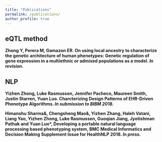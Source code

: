 ```yaml
---
title: "Publications"
permalink: /publications/
author_profile: true
---
```


## eQTL method

<b>Zhong Y<b/>, Perera M, Gamazon ER. On using local ancestry to characterize the genetic architecture of human phenotypes: Genetic regulation of gene expression in a multiethnic or admixed populations as a model.  <i>In revision.</i>


## NLP

<b>Yizhen Zhong<b/>, Luke Rasmussen, Jennifer Pacheco, Maureen Smith, Justin Starren, Yuan Luo. Charcterizing Design Patterns of EHR-Driven Phenotype Algorithms.  <i>In submission to BIBM 2018.</i>

Himanshu Sharma&, Chengsheng Mao&, Yizhen Zhang, Haleh Vatani, Liang Yao, <b>Yizhen Zhong<b/>, Luke Rasmussen, Guoqian Jiang, Jyotishman Pathak and Yuan Luo*, Developing a portable natural language processing based phenotyping system, BMC Medical Informatics and Decision Making Supplement Issue for HealthNLP 2018. <i>In press.</i>


